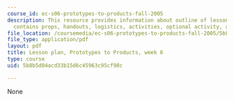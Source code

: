 ```yaml
---
course_id: ec-s06-prototypes-to-products-fall-2005
description: This resource provides information about outline of lesson plan which
  contains props, handouts, logistics, activities, optional activity, and homework.
file_location: /coursemedia/ec-s06-prototypes-to-products-fall-2005/5b8b5d04acd33b15d6c45963c95cf90c_MITEC_S06F05_lp6_2.pdf
file_type: application/pdf
layout: pdf
title: Lesson plan, Prototypes to Products, week 6
type: course
uid: 5b8b5d04acd33b15d6c45963c95cf90c

---
```

None